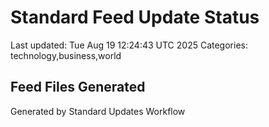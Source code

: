 # Standard Feed Update Status
Last updated: Tue Aug 19 12:24:43 UTC 2025
Categories: technology,business,world

## Feed Files Generated

Generated by Standard Updates Workflow
